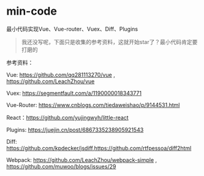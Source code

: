 # min-code
最小代码实现Vue、Vue-router、Vuex、Diff、Plugins

> 我还没写呢，下面只是收集的参考资料，这就开始star了？最小代码肯定要打磨的

参考资料：

Vue: https://github.com/qq281113270/vue , https://github.com/LeachZhou/vue

Vuex: https://segmentfault.com/a/1190000018343771

Vue-Router: https://www.cnblogs.com/tiedaweishao/p/9144531.html

React：https://github.com/yujingwyh/little-react

Plugins: https://juejin.cn/post/6867335238905921543

Diff: https://github.com/kpdecker/jsdiff,https://github.com/rtfpessoa/diff2html

Webpack: https://github.com/LeachZhou/webpack-simple , https://github.com/muwoo/blogs/issues/29
